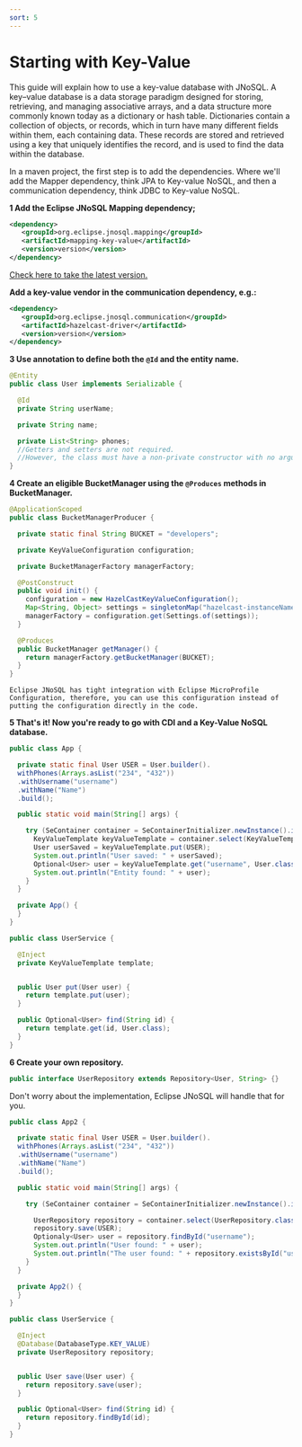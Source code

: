 ```yaml
---
sort: 5
---
```


# Starting with Key-Value

This guide will explain how to use a key-value database with JNoSQL.
A key–value database is a data storage paradigm designed for storing, retrieving, and managing associative arrays, and a data structure more commonly known today as a dictionary or hash table. Dictionaries contain a collection of objects, or records, which in turn have many different fields within them, each containing data. These records are stored and retrieved using a key that uniquely identifies the record, and is used to find the data within the database.

In a maven project, the first step is to add the dependencies. Where we'll add the Mapper dependency, think JPA to Key-value NoSQL, and then a communication dependency, think JDBC to Key-value NoSQL.

**1 Add the Eclipse JNoSQL Mapping dependency;**

```xml
<dependency>
   <groupId>org.eclipse.jnosql.mapping</groupId>
   <artifactId>mapping-key-value</artifactId>
   <version>version</version>
</dependency>
```

[Check here to take the latest version.](https://mvnrepository.com/artifact/org.eclipse.jnosql.mapping/mapping-key-value)

**Add a key-value vendor in the communication dependency, e.g.:**

```xml
<dependency>
   <groupId>org.eclipse.jnosql.communication</groupId>
   <artifactId>hazelcast-driver</artifactId>
   <version>version</version>
</dependency>
```

**3 Use annotation to define both the ```@Id``` and the entity name.**

```java
@Entity
public class User implements Serializable {

  @Id
  private String userName;

  private String name;

  private List<String> phones;
  //Getters and setters are not required.
  //However, the class must have a non-private constructor with no arguments.
}
```

**4 Create an eligible BucketManager using the ```@Produces``` methods in BucketManager.**

```java
@ApplicationScoped
public class BucketManagerProducer {

  private static final String BUCKET = "developers";

  private KeyValueConfiguration configuration;

  private BucketManagerFactory managerFactory;

  @PostConstruct
  public void init() {
    configuration = new HazelCastKeyValueConfiguration();
    Map<String, Object> settings = singletonMap("hazelcast-instanceName", "hazelcast");
    managerFactory = configuration.get(Settings.of(settings));
  }

  @Produces
  public BucketManager getManager() {
    return managerFactory.getBucketManager(BUCKET);
  }
}
```

```tip
Eclipse JNoSQL has tight integration with Eclipse MicroProfile Configuration, therefore, you can use this configuration instead of putting the configuration directly in the code.
```

**5 That's it! Now you're ready to go with CDI and a Key-Value NoSQL database.**

```java
public class App {

  private static final User USER = User.builder().
  withPhones(Arrays.asList("234", "432"))
  .withUsername("username")
  .withName("Name")
  .build();

  public static void main(String[] args) {

    try (SeContainer container = SeContainerInitializer.newInstance().initialize()) {
      KeyValueTemplate keyValueTemplate = container.select(KeyValueTemplate.class).get();
      User userSaved = keyValueTemplate.put(USER);
      System.out.println("User saved: " + userSaved);
      Optional<User> user = keyValueTemplate.get("username", User.class);
      System.out.println("Entity found: " + user);
    }
  }

  private App() {
  }
}
```

```java
public class UserService {

  @Inject
  private KeyValueTemplate template;


  public User put(User user) {
    return template.put(user);
  }

  public Optional<User> find(String id) {
    return template.get(id, User.class);
  }
}
```

**6 Create your own repository.**

```java
public interface UserRepository extends Repository<User, String> {}
```

Don't worry about the implementation, Eclipse JNoSQL will handle that for you.

```java
public class App2 {

  private static final User USER = User.builder().
  withPhones(Arrays.asList("234", "432"))
  .withUsername("username")
  .withName("Name")
  .build();

  public static void main(String[] args) {

    try (SeContainer container = SeContainerInitializer.newInstance().initialize()) {

      UserRepository repository = container.select(UserRepository.class, DatabaseQualifier.ofKeyValue()).get();
      repository.save(USER);
      Optionaly<User> user = repository.findById("username");
      System.out.println("User found: " + user);
      System.out.println("The user found: " + repository.existsById("username"));
    }
  }

  private App2() {
  }
}

```

```java
public class UserService {

  @Inject
  @Database(DatabaseType.KEY_VALUE)
  private UserRepository repository;


  public User save(User user) {
    return repository.save(user);
  }

  public Optional<User> find(String id) {
    return repository.findById(id);
  }
}
```
